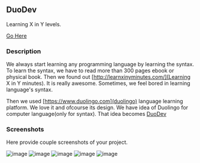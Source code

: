 ## DuoDev

Learning X in Y levels.

[Go Here](http://ufkk04cc7eb6.fizerkhan.koding.io)

### Description

We always start learning any programming language by learning the syntax.
To learn the syntax, we have to read more than 300 pages ebook or physical book.
Then we found out [http://learnxinyminutes.com/](Learning X in Y minutes).
It is really awesome. Sometimes, we feel bored in learning language's syntax.

Then we used [https://www.duolingo.com](duolingo) language learning platform.
We love it and ofcourse its design. We have idea of Duolingo for
computer language(only for syntax). That idea becomes [DuoDev](http://ufkk04cc7eb6.fizerkhan.koding.io/)


### Screenshots

Here provide couple screenshots of your project.

![image](http://ufkk04cc7eb6.fizerkhan.koding.io/img/DuoDev-1.png)
![image](http://ufkk04cc7eb6.fizerkhan.koding.io/img/DuoDev-2.png)
![image](http://ufkk04cc7eb6.fizerkhan.koding.io/img/DuoDev-3.png)
![image](http://ufkk04cc7eb6.fizerkhan.koding.io/img/DuoDev-4.png)
![image](http://ufkk04cc7eb6.fizerkhan.koding.io/img/DuoDev-5.png)

